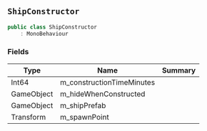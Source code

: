 ## `ShipConstructor`

```csharp
public class ShipConstructor
    : MonoBehaviour
```

### Fields

| Type | Name | Summary | 
| --- | --- | --- | 
| Int64 | m_constructionTimeMinutes |  | 
| GameObject | m_hideWhenConstructed |  | 
| GameObject | m_shipPrefab |  | 
| Transform | m_spawnPoint |  | 


